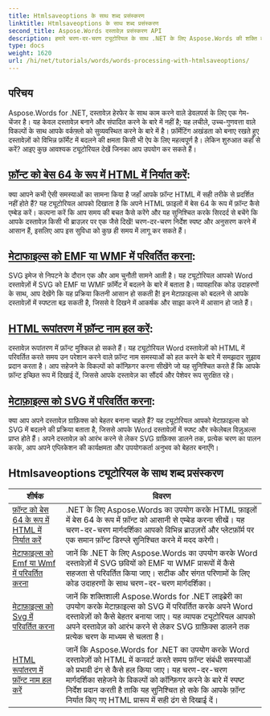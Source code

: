 ```yaml
---
title: Htmlsaveoptions के साथ शब्द प्रसंस्करण
linktitle: Htmlsaveoptions के साथ शब्द प्रसंस्करण
second_title: Aspose.Words दस्तावेज़ प्रसंस्करण API
description: हमारे चरण-दर-चरण ट्यूटोरियल के साथ .NET के लिए Aspose.Words की शक्ति को अनलॉक करें, अपने दस्तावेज़ प्रसंस्करण को बढ़ाने के लिए HTML और मेटाफ़ाइल रूपांतरण को कवर करें।
type: docs
weight: 1620
url: /hi/net/tutorials/words/words-processing-with-htmlsaveoptions/
---
```

## परिचय

Aspose.Words for .NET, दस्तावेज़ हेरफेर के साथ काम करने वाले डेवलपर्स के लिए एक गेम-चेंजर है। यह केवल दस्तावेज़ बनाने और संपादित करने के बारे में नहीं है; यह लचीले, उच्च-गुणवत्ता वाले विकल्पों के साथ आपके वर्कफ़्लो को सुव्यवस्थित करने के बारे में है। फ़ॉर्मेटिंग अखंडता को बनाए रखते हुए दस्तावेज़ों को विभिन्न फ़ॉर्मेट में बदलने की क्षमता किसी भी ऐप के लिए महत्वपूर्ण है। लेकिन शुरुआत कहाँ से करें? आइए कुछ आवश्यक ट्यूटोरियल देखें जिनका आप उपयोग कर सकते हैं।


## [फ़ॉन्ट को बेस 64 के रूप में HTML में निर्यात करें](./export-fonts-as-base-64-to-html/):
क्या आपने कभी ऐसी समस्याओं का सामना किया है जहाँ आपके फ़ॉन्ट HTML में सही तरीके से प्रदर्शित नहीं होते हैं? यह ट्यूटोरियल आपको दिखाता है कि अपने HTML फ़ाइलों में बेस 64 के रूप में फ़ॉन्ट कैसे एम्बेड करें। कल्पना करें कि आप समय की बचत कैसे करेंगे और यह सुनिश्चित करके सिरदर्द से बचेंगे कि आपके दस्तावेज़ किसी भी ब्राउज़र पर एक जैसे दिखें! चरण-दर-चरण निर्देश स्पष्ट और अनुसरण करने में आसान हैं, इसलिए आप इस सुविधा को कुछ ही समय में लागू कर सकते हैं। 

## [मेटाफाइल्स को EMF या WMF में परिवर्तित करना](./converting-metafiles-to-emf-or-wmf/):
SVG इमेज से निपटने के दौरान एक और आम चुनौती सामने आती है। यह ट्यूटोरियल आपको Word दस्तावेज़ों में SVG को EMF या WMF फ़ॉर्मेट में बदलने के बारे में बताता है। व्यावहारिक कोड उदाहरणों के साथ, आप देखेंगे कि यह प्रक्रिया कितनी आसान हो सकती है! इन मेटाफ़ाइल्स को बदलने से आपके दस्तावेज़ों में स्पष्टता बढ़ सकती है, जिससे वे दिखने में आकर्षक और साझा करने में आसान हो जाते हैं।

## [HTML रूपांतरण में फ़ॉन्ट नाम हल करें](./resolve-font-names-in-html-conversion/):
दस्तावेज़ रूपांतरण में फ़ॉन्ट मुश्किल हो सकते हैं। यह ट्यूटोरियल Word दस्तावेज़ों को HTML में परिवर्तित करते समय उन परेशान करने वाले फ़ॉन्ट नाम समस्याओं को हल करने के बारे में समझदार सुझाव प्रदान करता है। आप सहेजने के विकल्पों को कॉन्फ़िगर करना सीखेंगे जो यह सुनिश्चित करते हैं कि आपके फ़ॉन्ट इच्छित रूप में दिखाई दें, जिससे आपके दस्तावेज़ का सौंदर्य और पेशेवर रूप सुरक्षित रहे।

## [मेटाफ़ाइल्स को SVG में परिवर्तित करना](./converting-metafiles-to-svg/):
क्या आप अपने दस्तावेज़ ग्राफ़िक्स को बेहतर बनाना चाहते हैं? यह ट्यूटोरियल आपको मेटाफ़ाइल्स को SVG में बदलने की प्रक्रिया बताता है, जिससे आपके Word दस्तावेज़ों में स्पष्ट और स्केलेबल विज़ुअल्स प्राप्त होते हैं। अपने दस्तावेज़ को आरंभ करने से लेकर SVG ग्राफ़िक्स डालने तक, प्रत्येक चरण का पालन करके, आप अपने एप्लिकेशन की कार्यक्षमता और उपयोगकर्ता अनुभव को बेहतर बनाएँगे।

 ## Htmlsaveoptions ट्यूटोरियल के साथ शब्द प्रसंस्करण
| शीर्षक | विवरण |
| --- | --- |
| [फ़ॉन्ट को बेस 64 के रूप में HTML में निर्यात करें](./export-fonts-as-base-64-to-html/) | .NET के लिए Aspose.Words का उपयोग करके HTML फ़ाइलों में बेस 64 के रूप में फ़ॉन्ट को आसानी से एम्बेड करना सीखें। यह चरण-दर-चरण मार्गदर्शिका आपको विभिन्न ब्राउज़रों और प्लेटफ़ॉर्म पर एक समान फ़ॉन्ट डिस्प्ले सुनिश्चित करने में मदद करेगी। |
| [मेटाफाइल्स को Emf या Wmf में परिवर्तित करना](./converting-metafiles-to-emf-or-wmf/) | जानें कि .NET के लिए Aspose.Words का उपयोग करके Word दस्तावेज़ों में SVG छवियों को EMF या WMF प्रारूपों में कैसे सहजता से परिवर्तित किया जाए। सटीक और संगत परिणामों के लिए कोड उदाहरणों के साथ चरण-दर-चरण मार्गदर्शिका। |
| [मेटाफ़ाइल्स को Svg में परिवर्तित करना](./converting-metafiles-to-svg/) | जानें कि शक्तिशाली Aspose.Words for .NET लाइब्रेरी का उपयोग करके मेटाफ़ाइल्स को SVG में परिवर्तित करके अपने Word दस्तावेज़ों को कैसे बेहतर बनाया जाए। यह व्यापक ट्यूटोरियल आपको अपने दस्तावेज़ को आरंभ करने से लेकर SVG ग्राफ़िक्स डालने तक प्रत्येक चरण के माध्यम से चलता है। |
| [HTML रूपांतरण में फ़ॉन्ट नाम हल करें](./resolve-font-names-in-html-conversion/) | जानें कि Aspose.Words for .NET का उपयोग करके Word दस्तावेज़ों को HTML में कनवर्ट करते समय फ़ॉन्ट संबंधी समस्याओं को प्रभावी ढंग से कैसे हल किया जाए। यह चरण-दर-चरण मार्गदर्शिका सहेजने के विकल्पों को कॉन्फ़िगर करने के बारे में स्पष्ट निर्देश प्रदान करती है ताकि यह सुनिश्चित हो सके कि आपके फ़ॉन्ट निर्यात किए गए HTML प्रारूप में सही ढंग से दिखाई दें। |